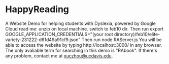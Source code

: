 # HappyReading
A Website Demo for helping students with Dyslexia, powered by Google Cloud
read me: unzip on local machine. switch to feb10 dir. 
Then run
export GOOGLE_APPLICATION_CREDENTIALS="(your root directory)/feb10/elite-variety-231222-d61d49a91cf9.json"
Then run 
node RAServer.js 
You will be able to access the website by typing http://localhost:3000/ in any browser. 
The only avaliable term for searching in this demo is "RAbook".
If there's any problem, contact me at xuczhou@ucdavis.edu.
